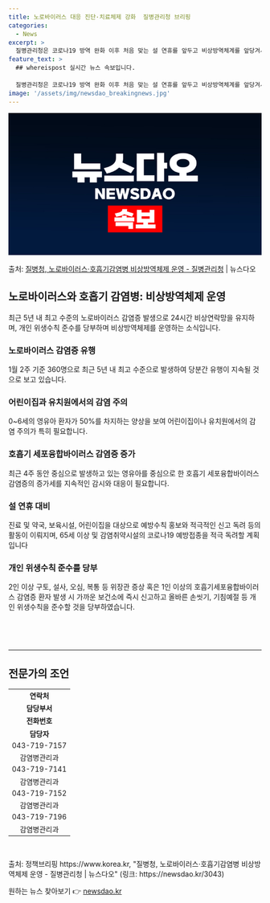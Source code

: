 ```yaml
---
title: 노로바이러스 대응 진단·치료체제 강화  질병관리청 브리핑
categories:
  - News
excerpt: >
  질병관리청은 코로나19 방역 완화 이후 처음 맞는 설 연휴를 앞두고 비상방역체계를 앞당겨서 운영한다고 19일…
feature_text: >
  ## whereispost 실시간 뉴스 속보입니다.

  질병관리청은 코로나19 방역 완화 이후 처음 맞는 설 연휴를 앞두고 비상방역체계를 앞당겨서 운영한다고 19일…
image: '/assets/img/newsdao_breakingnews.jpg'
---
```


![뉴스다오 속보](/assets/img/newsdao_breakingnews.jpg)

<p>출처: <a href="https://newsdao.kr/3043" rel="dofollow">질병청, 노로바이러스·호흡기감염병 비상방역체제 운영 - 질병관리청</a> | 뉴스다오</p>

<h2 data-ke-size="size26">노로바이러스와 호흡기 감염병: 비상방역체제 운영</h2>
<p data-ke-size="size16">최근 5년 내 최고 수준의 노로바이러스 감염증 발생으로 24시간 비상연락망을 유지하며, 개인 위생수칙 준수를 당부하며 비상방역체제를 운영하는 소식입니다.</p>

<h3><b>노로바이러스 감염증 유행</b></h3>
<p data-ke-size="size16">1월 2주 기준 360명으로 최근 5년 내 최고 수준으로 발생하여 당분간 유행이 지속될 것으로 보고 있습니다.</p>

<h3><b>어린이집과 유치원에서의 감염 주의</b></h3>
<p data-ke-size="size16">0~6세의 영유아 환자가 50%를 차지하는 양상을 보여 어린이집이나 유치원에서의 감염 주의가 특히 필요합니다.</p>

<h3><b>호흡기 세포융합바이러스 감염증 증가</b></h3>
<p data-ke-size="size16">최근 4주 동안 중심으로 발생하고 있는 영유아를 중심으로 한 호흡기 세포융합바이러스 감염증의 증가세를 지속적인 감시와 대응이 필요합니다.</p>

<h3><b>설 연휴 대비</b></h3>
<p data-ke-size="size16">진료 및 약국, 보육시설, 어린이집을 대상으로 예방수칙 홍보와 적극적인 신고 독려 등의 활동이 이뤄지며, 65세 이상 및 감염취약시설의 코로나19 예방접종을 적극 독려할 계획입니다</p>

<h3><b>개인 위생수칙 준수를 당부</b></h3>
<p data-ke-size="size16">2인 이상 구토, 설사, 오심, 복통 등 위장관 증상 혹은 1인 이상의 호흡기세포융합바이러스 감염증 환자 발생 시 가까운 보건소에 즉시 신고하고 올바른 손씻기, 기침예절 등 개인 위생수칙을 준수할 것을 당부하였습니다.</p>

<p data-ke-size="size16">&nbsp;</p>
<p data-ke-size="size16"></p>
<p data-ke-size="size16">&nbsp;</p>

<hr>

<h2 data-ke-size="size26">전문가의 조언</h2>

<table>
<tbody>
<tr>
<td style="text-align: center; height: 17px;"><b>연락처</b></td>
</tr>
<tr>
<td style="text-align: center; height: 17px;"><b>담당부서</b></td>
</tr>
<tr>
<td style="text-align: center; height: 17px;"><b>전화번호</b></td>
</tr>
<tr>
<td style="text-align: center; height: 17px;"><b>담당자</b></td>
</tr>
<tr>
<td style="text-align: center; height: 17px;">043-719-7157</td>
</tr>
<tr>
<td style="text-align: center; height: 17px;">감염병관리과</td>
</tr>
<tr>
<td style="text-align: center; height: 17px;">043-719-7141</td>
</tr>
<tr>
<td style="text-align: center; height: 17px;">감염병관리과</td>
</tr>
<tr>
<td style="text-align: center; height: 17px;">043-719-7152</td>
</tr>
<tr>
<td style="text-align: center; height: 17px;">감염병관리과</td>
</tr>
<tr>
<td style="text-align: center; height: 17px;">043-719-7196</td>
</tr>
<tr>
<td style="text-align: center; height: 17px;">감염병관리과</td>
</tr>
</tbody>
</table>

<p data-ke-size="size16">&nbsp;</p>
<p data-ke-size="size16">출처: 정책브리핑 https://www.korea.kr, "질병청, 노로바이러스·호흡기감염병 비상방역체제 운영 - 질병관리청 | 뉴스다오" (링크: https://newsdao.kr/3043)</p> 

원하는 뉴스 찾아보기 👉 <a href="https://newsdao.kr" rel="dofollow">newsdao.kr</a>


